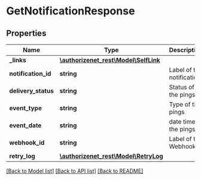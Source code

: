 # GetNotificationResponse

## Properties
Name | Type | Description | Notes
------------ | ------------- | ------------- | -------------
**_links** | [**\authorizenet_rest\Model\SelfLink**](SelfLink.md) |  | 
**notification_id** | **string** | Label of the notification | 
**delivery_status** | **string** | Status of the pings | 
**event_type** | **string** | Type of the pings | 
**event_date** | **string** | date time of the pings | 
**webhook_id** | **string** | Label of the Webhook | 
**retry_log** | [**\authorizenet_rest\Model\RetryLog**](RetryLog.md) |  | 

[[Back to Model list]](../README.md#documentation-for-models) [[Back to API list]](../README.md#documentation-for-api-endpoints) [[Back to README]](../README.md)


